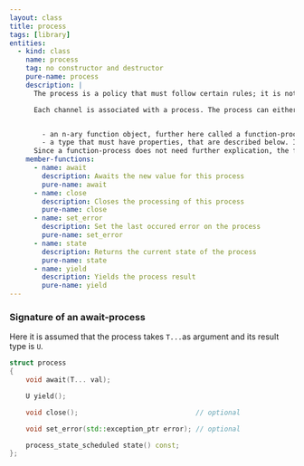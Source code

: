 ```yaml
---
layout: class
title: process
tags: [library]
entities:
  - kind: class
    name: process
    tag: no constructor and destructor
    pure-name: process
    description: |
      The process is a policy that must follow certain rules; it is not a type that the library provides.

      Each channel is associated with a process. The process can either be


        - an n-ary function object, further here called a function-process. 
        - a type that must have properties, that are described below. It is further here called an await-process.
      Since a function-process does not need further explication, the following concentrates on await-processes.
    member-functions:
      - name: await
        description: Awaits the new value for this process
        pure-name: await
      - name: close
        description: Closes the processing of this process
        pure-name: close
      - name: set_error
        description: Set the last occured error on the process
        pure-name: set_error
      - name: state
        description: Returns the current state of the process
        pure-name: state
      - name: yield
        description: Yields the process result
        pure-name: yield
---
```


### Signature of an await-process ###

Here it is assumed that the process takes `T...`as argument and its result type is `U`.

~~~ c++
struct process 
{
    void await(T... val);

    U yield();

    void close();                             // optional

    void set_error(std::exception_ptr error); // optional

    process_state_scheduled state() const;
};
~~~

